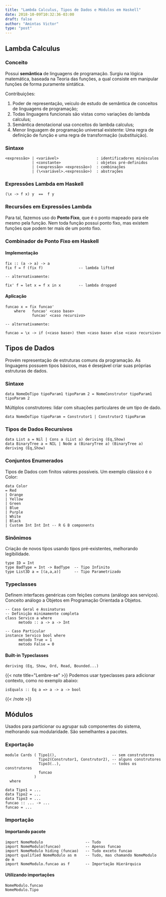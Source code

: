 ```yaml
---
title: "Lambda Calculus, Tipos de Dados e Módulos em Haskell"
date: 2018-10-09T10:32:36-03:00
draft: false
author: "Amintas Victor"
type: "post"
---
```


## Lambda Calculus
### Conceito
Possui **semântica** de linguagens de programação. Surgiu na lógica matemática, baseada na Teoria das funções, a qual consiste em manipular funções de forma puramente sintática.

Contribuições:
1. Poder de representação, veículo de estudo de semântica de conceitos de linguagens de programação;
2. Todas linguagens funcionais são vistas como variações do lambda calculus;
3. Semântica denotacional usa conceitos do lambda calculus;
4. Menor linguagem de programação universal existente: Uma regra de definição de função e uma regra de transformação (substituição).

### Sintaxe
````
<expressão> | <variável>                 : identificadores minúsculos
            | <constante>                : objetos pré-definidos
            | (<expressão> <expressão>)  : combinações
            | (\<variável>.<expressão>)  : abstrações
````

### Expressões Lambda em Haskell
````
(\x -> f x) y  ==  f y  
````

### Recursões em Expressões Lambda
Para tal, fazemos uso do **Ponto Fixo**, que é o ponto mapeado para ele mesmo pela função. Nem toda função possui ponto fixo, mas existem funções que podem ter mais de um ponto fixo.

### Combinador de Ponto Fixo em Haskell

#### Implementação

````
fix :: (a -> a) -> a
fix f = f (fix f)                -- lambda lifted

-- alternativamente:

fix' f = let x = f x in x        -- lambda dropped
````

#### Aplicação

````
funcao x = fix funcao'
    where   funcao' <caso base>
            funcao' <caso recursivo>

-- alternativamente:

funcao = \x -> if (<caso base>) then <caso base> else <caso recursivo>  
````

## Tipos de Dados

Provém representação de estruturas comuns da programação. As linguagens possuem tipos básicos, mas é desejável criar suas próprias estruturas de dados.

### Sintaxe

````
data NomeDoTipo tipoParam1 tipoParam 2 = NomeConstrutor tipoParam1 tipoParam 2
````

Múltiplos construtores: lidar com situações particulares de um tipo de dado.

````
data NomeDoTipo tipoParam = Construtor1 | Construtor2 tipoParam
````

### Tipos de Dados Recursivos

````
data List a = Nil | Cons a (List a) deriving (Eq,Show)
data BinaryTree a = NIL | Node a (BinaryTree a) (BinaryTree a) deriving (Eq,Show)
````

### Conjuntos Enumerados

Tipos de Dados com finitos valores possíveis. Um exemplo clássico é o Color:

````
data Color
= Red
| Orange
| Yellow
| Green
| Blue
| Purple
| White
| Black
| Custom Int Int Int -- R G B components
````

### Sinônimos

Criação de novos tipos usando tipos pré-existentes, melhorando legibilidade.

````
type ID = Int
type BadType = Int -> BadType  -- Tipo Infinito
type List3D a = [(a,a,a)]      -- Tipo Parametrizado
````

### Typeclasses

Definem interfaces genéricas com feições comuns (análogo aos serviços). Conceito análogo a Objetos em Programação Orientada a Objetos.

````
-- Caso Geral e Assinaturas
-- Definição minimamente completa
class Servico a where
      metodo :: a -> a -> Int

-- Caso Particular
instance Servico bool where
      metodo True = 1
      metodo False = 0
````

#### Built-in Typeclasses

````
deriving (Eq, Show, Ord, Read, Bounded...)
````

{{< note title="Lembre-se" >}}
Podemos usar typeclasses para adicionar contexto, como no exemplo abaixo:

````
isEquals :: Eq a => a -> a -> bool
````
{{< /note >}}

## Módulos

Usados para particionar ou agrupar sub componentes do sistema, melhorando sua modularidade. São semelhantes a pacotes.

### Exportação

````
module Cards ( Tipo1(),                         -- sem construtores
               Tipo2(Construtor1, Construtor2), -- alguns construtores
               Tipo3(..),                       -- todos os construtores
               funcao
             )
  where

data Tipo1 = ...
data Tipo2 = ...
data Tipo3 = ...
funcao :: ... -> ...
funcao = ...
````

### Importação

#### Importando pacote

````
import NomeModulo                   -- Tudo
import NomeModulo(funcao)           -- Apenas funcao
import NomeModulo hiding (funcao)   -- Tudo exceto funcao
import qualified NomeModulo as m    -- Tudo, mas chamando NomeModulo de m
import NomeModulo.funcao as f       -- Importação Hierárquica
````

#### Utilizando importações

````
NomeModulo.funcao
NomeModulo.Tipo

````
